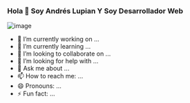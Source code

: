 ### Hola 👋 Soy Andrés Lupian Y Soy Desarrollador Web

![image](https://user-images.githubusercontent.com/90223794/142569330-6dd33c25-ed51-4bcb-9a51-2ba570c015e1.png)



- 🔭 I’m currently working on ...
- 🌱 I’m currently learning ...
- 👯 I’m looking to collaborate on ...
- 🤔 I’m looking for help with ...
- 💬 Ask me about ...
- 📫 How to reach me: ...
- 😄 Pronouns: ...
- ⚡ Fun fact: ...

